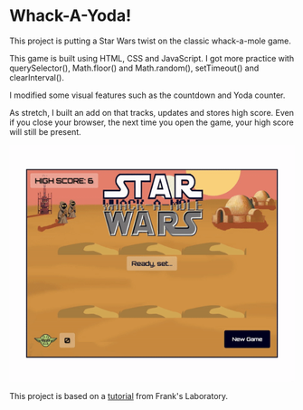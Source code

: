 # Whack-A-Yoda!

This project is putting a Star Wars twist on the classic whack-a-mole game.

This game is built using HTML, CSS and JavaScript.  I got more practice with querySelector(), Math.floor() and Math.random(), setTimeout() and clearInterval().

I modified some visual features such as the countdown and Yoda counter.

As stretch, I built an add on that tracks, updates and stores high score.  Even if you close your browser, the next time you open the game, your high score will still be present.


![gif](https://github.com/taylornoj/starWarsGame/blob/main/docs/ezgif.com-gif-maker%20(26).gif?raw=true)

This project is based on a [tutorial](https://www.youtube.com/watch?v=RTb8icFiSfk&list=PLYElE_rzEw_sowQGjRdvwh9eAEt62d_Eu&index=16&ab_channel=Frankslaboratory) from Frank's Laboratory.